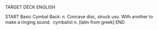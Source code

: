 TARGET DECK
ENGLISH

START
Basic
Cymbal
Back: n. Concave disc, struck usu. With another to make a ringing sound.  cymbalist n. [latin from greek]
END
